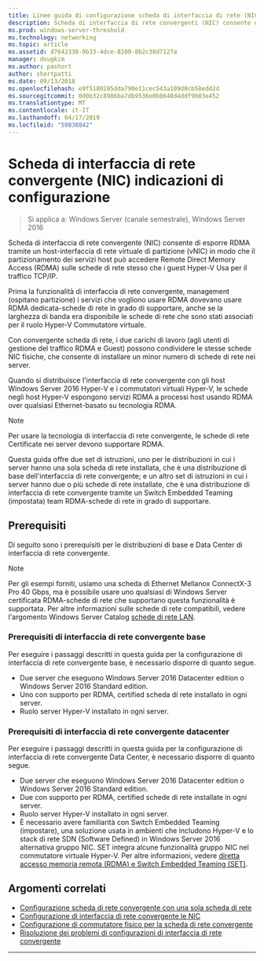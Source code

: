 ```yaml
---
title: Linee guida di configurazione scheda di interfaccia di rete (NIC) convergente
description: Scheda di interfaccia di rete convergenti (NIC) consente di esporre RDMA tramite una partizione host scheda di rete virtuale (vNIC) in modo che il partizionamento dei servizi host possa accedere a Direct accesso memoria remota (RDMA) sulle schede di rete stesso che i guest Hyper-V Usa per il traffico TCP/IP.
ms.prod: windows-server-threshold
ms.technology: networking
ms.topic: article
ms.assetid: d7642338-9b33-4dce-8100-8b2c38d7127a
manager: dougkim
ms.author: pashort
author: shortpatti
ms.date: 09/13/2018
ms.openlocfilehash: e9f5180285dda790e11cec543a109d0cb58edd2d
ms.sourcegitcommit: 0d0b32c8986ba7db9536e0b8648d4ddf9b03e452
ms.translationtype: MT
ms.contentlocale: it-IT
ms.lasthandoff: 04/17/2019
ms.locfileid: "59838842"
---
```

# <a name="converged-network-interface-card-nic-configuration-guidance"></a>Scheda di interfaccia di rete convergente \(NIC\) indicazioni di configurazione

>Si applica a: Windows Server (canale semestrale), Windows Server 2016

Scheda di interfaccia di rete convergente \(NIC\) consente di esporre RDMA tramite un host\-interfaccia di rete virtuale di partizione \(vNIC\) in modo che il partizionamento dei servizi host può accedere Remote Direct Memory Access \(RDMA\) sulle schede di rete stesso che i guest Hyper-V Usa per il traffico TCP/IP.

Prima la funzionalità di interfaccia di rete convergente, management \(ospitano partizione\) i servizi che vogliono usare RDMA dovevano usare RDMA dedicata\-schede di rete in grado di supportare, anche se la larghezza di banda era disponibile le schede di rete che sono stati associati per il ruolo Hyper-V Commutatore virtuale.

Con convergente scheda di rete, i due carichi di lavoro \(agli utenti di gestione del traffico RDMA e Guest\) possono condividere le stesse schede NIC fisiche, che consente di installare un minor numero di schede di rete nei server.

Quando si distribuisce l'interfaccia di rete convergente con gli host Windows Server 2016 Hyper-V e i commutatori virtuali Hyper-V, le schede negli host Hyper-V espongono servizi RDMA a processi host usando RDMA over qualsiasi Ethernet\-basato su tecnologia RDMA.

>[!NOTE]
>Per usare la tecnologia di interfaccia di rete convergente, le schede di rete Certificate nei server devono supportare RDMA.

Questa guida offre due set di istruzioni, uno per le distribuzioni in cui i server hanno una sola scheda di rete installata, che è una distribuzione di base dell'interfaccia di rete convergente; e un altro set di istruzioni in cui i server hanno due o più schede di rete installate, che è una distribuzione di interfaccia di rete convergente tramite un Switch Embedded Teaming \(impostata\) team RDMA\-schede di rete in grado di supportare.


## <a name="prerequisites"></a>Prerequisiti

Di seguito sono i prerequisiti per le distribuzioni di base e Data Center di interfaccia di rete convergente.

>[!NOTE]
>Per gli esempi forniti, usiamo una scheda di Ethernet Mellanox ConnectX-3 Pro 40 Gbps, ma è possibile usare uno qualsiasi di Windows Server certificata RDMA\-schede di rete che supportano questa funzionalità è supportata. Per altre informazioni sulle schede di rete compatibili, vedere l'argomento Windows Server Catalog [schede di rete LAN](https://www.windowsservercatalog.com/results.aspx?&bCatID=1468&cpID=0&avc=85&ava=0&avt=0&avq=46&OR=1).

### <a name="basic-converged-nic-prerequisites"></a>Prerequisiti di interfaccia di rete convergente base

Per eseguire i passaggi descritti in questa guida per la configurazione di interfaccia di rete convergente base, è necessario disporre di quanto segue.

- Due server che eseguono Windows Server 2016 Datacenter edition o Windows Server 2016 Standard edition.
- Uno con supporto per RDMA, certified scheda di rete installato in ogni server.
- Ruolo server Hyper-V installato in ogni server.

### <a name="datacenter-converged-nic-prerequisites"></a>Prerequisiti di interfaccia di rete convergente datacenter

Per eseguire i passaggi descritti in questa guida per la configurazione di interfaccia di rete convergente Data Center, è necessario disporre di quanto segue.

- Due server che eseguono Windows Server 2016 Datacenter edition o Windows Server 2016 Standard edition.
- Due con supporto per RDMA, certified schede di rete installate in ogni server.
- Ruolo server Hyper-V installato in ogni server.
- È necessario avere familiarità con Switch Embedded Teaming \(impostare\), una soluzione usata in ambienti che includono Hyper-V e lo stack di rete SDN (Software Defined) in Windows Server 2016 alternativa gruppo NIC. SET integra alcune funzionalità gruppo NIC nel commutatore virtuale Hyper-V. Per altre informazioni, vedere [diretta accesso memoria remota (RDMA) e Switch Embedded Teaming (SET)](../../../virtualization/hyper-v-virtual-switch/RDMA-and-Switch-Embedded-Teaming.md).

## <a name="related-topics"></a>Argomenti correlati
- [Configurazione scheda di rete convergente con una sola scheda di rete](cnic-single.md)
- [Configurazione di interfaccia di rete convergente le NIC](cnic-datacenter.md)
- [Configurazione di commutatore fisico per la scheda di rete convergente](cnic-app-switch-config.md)
- [Risoluzione dei problemi di configurazioni di interfaccia di rete convergente](cnic-app-troubleshoot.md)

---